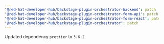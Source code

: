 ```yaml
---
'@red-hat-developer-hub/backstage-plugin-orchestrator-backend': patch
'@red-hat-developer-hub/backstage-plugin-orchestrator-form-api': patch
'@red-hat-developer-hub/backstage-plugin-orchestrator-form-react': patch
'@red-hat-developer-hub/backstage-plugin-orchestrator': patch
---
```


Updated dependency `prettier` to `3.6.2`.
